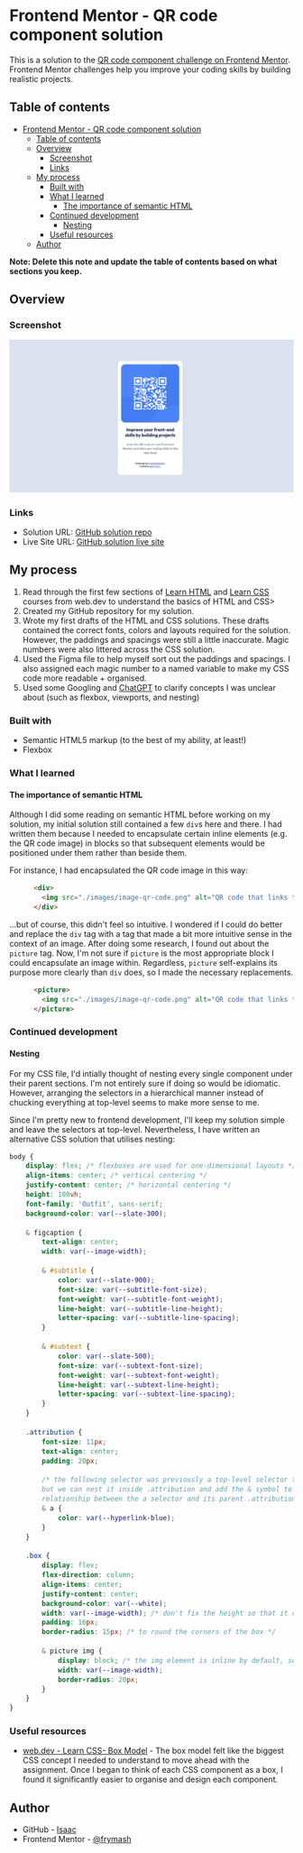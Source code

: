 # Frontend Mentor - QR code component solution

This is a solution to the [QR code component challenge on Frontend Mentor](https://www.frontendmentor.io/challenges/qr-code-component-iux_sIO_H). Frontend Mentor challenges help you improve your coding skills by building realistic projects. 

## Table of contents

- [Frontend Mentor - QR code component solution](#frontend-mentor---qr-code-component-solution)
  - [Table of contents](#table-of-contents)
  - [Overview](#overview)
    - [Screenshot](#screenshot)
    - [Links](#links)
  - [My process](#my-process)
    - [Built with](#built-with)
    - [What I learned](#what-i-learned)
      - [The importance of semantic HTML](#the-importance-of-semantic-html)
    - [Continued development](#continued-development)
      - [Nesting](#nesting)
    - [Useful resources](#useful-resources)
  - [Author](#author)

**Note: Delete this note and update the table of contents based on what sections you keep.**

## Overview

### Screenshot

![Solution Screenshot](./images/solution.png)

### Links

- Solution URL: [GitHub solution repo](https://github.com/frymash/qr-code-component)
- Live Site URL: [GitHub solution live site](https://frymash.github.io/qr-code-component/)

## My process
1. Read through the first few sections of [Learn HTML](https://web.dev/learn/html) and [Learn CSS](https://web.dev/learn/css) courses from web.dev to understand the basics of HTML and CSS>
2. Created my GitHub repository for my solution.
3. Wrote my first drafts of the HTML and CSS solutions. These drafts contained the correct fonts, colors and layouts required for the solution. However, the paddings and spacings were still a little inaccurate. Magic numbers were also littered across the CSS solution.
4. Used the Figma file to help myself sort out the paddings and spacings. I also assigned each magic number to a named variable to make my CSS code more readable + organised.
5. Used some Googling and [ChatGPT](https://chatgpt.com/share/68f60838-8600-8005-bea4-ede1bb51e245) to clarify concepts I was unclear about (such as flexbox, viewports, and nesting)

### Built with

- Semantic HTML5 markup (to the best of my ability, at least!)
- Flexbox

### What I learned

#### The importance of semantic HTML
Although I did some reading on semantic HTML before working on my solution, my initial solution still contained a few `div`s here and there. I had written them because I needed to encapsulate certain inline elements (e.g. the QR code image) in blocks so that subsequent elements would be positioned under them rather than beside them.

For instance, I had encapsulated the QR code image in this way:
```html
      <div>
        <img src="./images/image-qr-code.png" alt="QR code that links to Frontend Mentor">
      </div>
```

...but of course, this didn't feel so intuitive. I wondered if I could do better and replace the `div` tag with a tag that made a bit more intuitive sense in the context of an image. After doing some research, I found out about the `picture` tag. Now, I'm not sure if `picture` is the most appropriate block I could encapsulate an image within. Regardless, `picture` self-explains its purpose more clearly than `div` does, so I made the necessary replacements.

```html
      <picture>
        <img src="./images/image-qr-code.png" alt="QR code that links to Frontend Mentor">
      </picture>
```


### Continued development

#### Nesting
For my CSS file, I'd intially thought of nesting every single component under their parent sections. I'm not entirely sure if doing so would be idiomatic. However, arranging the selectors in a hierarchical manner instead of chucking everything at top-level seems to make more sense to me. 

Since I'm pretty new to frontend development, I'll keep my solution simple and leave the selectors at top-level. Nevertheless, I have written an alternative CSS solution that utilises nesting:

```css
body {
    display: flex; /* flexboxes are used for one-dimensional layouts */
    align-items: center; /* vertical centering */
    justify-content: center; /* horizontal centering */
    height: 100vh;
    font-family: 'Outfit', sans-serif;
    background-color: var(--slate-300);
    
    & figcaption {
        text-align: center;
        width: var(--image-width);
        
        & #subtitle {
            color: var(--slate-900);
            font-size: var(--subtitle-font-size);
            font-weight: var(--subtitle-font-weight);
            line-height: var(--subtitle-line-height);
            letter-spacing: var(--subtitle-line-spacing);
        }
    
        & #subtext {
            color: var(--slate-500);
            font-size: var(--subtext-font-size);
            font-weight: var(--subtext-font-weight);
            line-height: var(--subtext-line-height);
            letter-spacing: var(--subtext-line-spacing);
        }
    }
    
    .attribution {
        font-size: 11px; 
        text-align: center;
        padding: 20px; 
    
        /* the following selector was previously a top-level selector titled .attribution a, 
        but we can nest it inside .attribution and add the & symbol to display the explicit
        relationship between the a selector and its parent .attribution selector */
        & a {
            color: var(--hyperlink-blue);
        }   
    }
    
    .box {
        display: flex;
        flex-direction: column;
        align-items: center;
        justify-content: center;
        background-color: var(--white);
        width: var(--image-width); /* don't fix the height so that it can adjust dynamically based on content */
        padding: 16px;
        border-radius: 15px; /* to round the corners of the box */
    
        & picture img {
            display: block; /* the img element is inline by default, so we must convert the image to a block element to centre it */
            width: var(--image-width);
            border-radius: 20px;
        }
    }
}
```

### Useful resources

- [web.dev - Learn CSS- Box Model](https://web.dev/learn/css/box-model) - The box model felt like the biggest CSS concept I needed to understand to move ahead with the assignment. Once I began to think of each CSS component as a box, I found it significantly easier to organise and design each component.

## Author

- GitHub - [Isaac](https://www.github.com/frymash)
- Frontend Mentor - [@frymash](https://www.frontendmentor.io/profile/yourusername)
